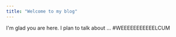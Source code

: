 ```yaml
---
title: "Welcome to my blog"
---
```


I'm glad you are here. I plan to talk about ...
#WEEEEEEEEEEELCUM
